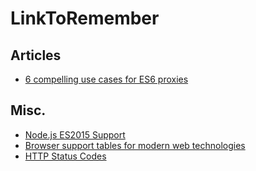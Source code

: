 # LinkToRemember

## Articles
* [6 compelling use cases for ES6 proxies](http://devbryce.com/use-cases-for-es6-proxies/)

## Misc.
* [Node.js ES2015 Support](http://node.green/)
* [Browser support tables for modern web technologies](http://caniuse.com/)
* [HTTP Status Codes](http://www.restapitutorial.com/httpstatuscodes.html)
